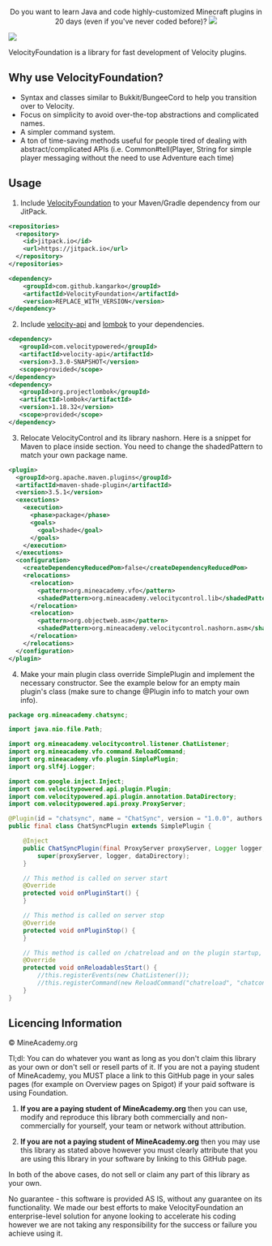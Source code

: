 <p align="center">
  Do you want to learn Java and code highly-customized Minecraft plugins in 20 days (even if you've never coded before)?
  <a href="https://mineacademy.org/project-orion?st=github&sc=velocityfoundation&utm_source=github&utm_medium=overview&utm_campaign=velocityfoundation">
    <img src="https://i.imgur.com/lpZ2pJN.jpg" />
  </a>
</p>

[![](https://jitpack.io/v/kangarko/VelocityFoundation.svg)](https://jitpack.io/#kangarko/VelocityFoundation)

VelocityFoundation is a library for fast development of Velocity plugins.

## Why use VelocityFoundation?

* Syntax and classes similar to Bukkit/BungeeCord to help you transition over to Velocity.
* Focus on simplicity to avoid over-the-top abstractions and complicated names.
* A simpler command system.
* A ton of time-saving methods useful for people tired of dealing with abstract/complicated APIs (i.e. Common#tell(Player, String for simple player messaging without the need to use Adventure each time)

## Usage

1. Include [VelocityFoundation]([url](https://jitpack.io/#kangarko/VelocityFoundation)) to your Maven/Gradle dependency from our JitPack.
```xml
<repositories>
  <repository>
    <id>jitpack.io</id>
    <url>https://jitpack.io</url>
  </repository>
</repositories>
```
```xml
<dependency>
    <groupId>com.github.kangarko</groupId>
    <artifactId>VelocityFoundation</artifactId>
    <version>REPLACE_WITH_VERSION</version>
</dependency>
 ```
2. Include [velocity-api]([url](https://docs.papermc.io/velocity/dev/creating-your-first-plugin#setting-up-the-dependency)) and [lombok]([url](https://mvnrepository.com/artifact/org.projectlombok/lombok)) to your dependencies.

 ```xml
<dependency>
	<groupId>com.velocitypowered</groupId>
	<artifactId>velocity-api</artifactId>
	<version>3.3.0-SNAPSHOT</version>
	<scope>provided</scope>
</dependency>
<dependency>
	<groupId>org.projectlombok</groupId>
	<artifactId>lombok</artifactId>
	<version>1.18.32</version>
	<scope>provided</scope>
</dependency>
 ```

3. Relocate VelocityControl and its library nashorn. Here is a snippet for Maven to place inside <plugins> section. You need to change the shadedPattern to match your own package name.

```xml
<plugin>
  <groupId>org.apache.maven.plugins</groupId>
  <artifactId>maven-shade-plugin</artifactId>
  <version>3.5.1</version>
  <executions>
    <execution>
      <phase>package</phase>
      <goals>
        <goal>shade</goal>
      </goals>
    </execution>
  </executions>
  <configuration>
    <createDependencyReducedPom>false</createDependencyReducedPom>
    <relocations>
      <relocation>
        <pattern>org.mineacademy.vfo</pattern>
        <shadedPattern>org.mineacademy.velocitycontrol.lib</shadedPattern>
      </relocation>
      <relocation>
        <pattern>org.objectweb.asm</pattern>
        <shadedPattern>org.mineacademy.velocitycontrol.nashorn.asm</shadedPattern>
      </relocation>
    </relocations>
  </configuration>
</plugin>
```

4. Make your main plugin class override SimplePlugin and implement the necessary constructor. See the example below for an empty main plugin's class (make sure to change @Plugin info to match your own info).

```java
package org.mineacademy.chatsync;

import java.nio.file.Path;

import org.mineacademy.velocitycontrol.listener.ChatListener;
import org.mineacademy.vfo.command.ReloadCommand;
import org.mineacademy.vfo.plugin.SimplePlugin;
import org.slf4j.Logger;

import com.google.inject.Inject;
import com.velocitypowered.api.plugin.Plugin;
import com.velocitypowered.api.plugin.annotation.DataDirectory;
import com.velocitypowered.api.proxy.ProxyServer;

@Plugin(id = "chatsync", name = "ChatSync", version = "1.0.0", authors = { "kangarko" })
public final class ChatSyncPlugin extends SimplePlugin {

	@Inject
	public ChatSyncPlugin(final ProxyServer proxyServer, Logger logger, final @DataDirectory Path dataDirectory) {
		super(proxyServer, logger, dataDirectory);
	}

	// This method is called on server start
	@Override
	protected void onPluginStart() {
	}

	// This method is called on server stop
	@Override
	protected void onPluginStop() {
	}

	// This method is called on /chatreload and on the plugin startup, place your event, command and runnable registration here
	@Override
	protected void onReloadablesStart() {
		//this.registerEvents(new ChatListener());
		//this.registerCommand(new ReloadCommand("chatreload", "chatcontrol.command.reload"));
	}
}

```

## Licencing Information

© MineAcademy.org

Tl;dl: You can do whatever you want as long as you don't claim this library as your own or don't sell or resell parts of it. If you are not a paying student of MineAcademy, you MUST place a link to this GitHub page in your sales pages (for example on Overview pages on Spigot) if your paid software is using Foundation.

1) **If you are a paying student of MineAcademy.org** then you can use, modify and
reproduce this library both commercially and non-commercially for yourself, your team
or network without attribution.

4) **If you are not a paying student of MineAcademy.org** then you may
use this library as stated above however you must clearly attribute that you
are using this library in your software by linking to this GitHub page.

In both of the above cases, do not sell or claim any part of this library as your own.

No guarantee - this software is provided AS IS, without any guarantee on its
functionality. We made our best efforts to make VelocityFoundation an enterprise-level
solution for anyone looking to accelerate his coding however we are not
taking any responsibility for the success or failure you achieve using it.

